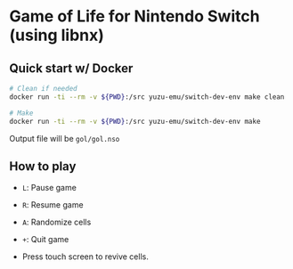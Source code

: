 # Game of Life for Nintendo Switch (using libnx)

## Quick start w/ Docker

```bash
# Clean if needed
docker run -ti --rm -v ${PWD}:/src yuzu-emu/switch-dev-env make clean

# Make
docker run -ti --rm -v ${PWD}:/src yuzu-emu/switch-dev-env make
```

Output file will be `gol/gol.nso`

## How to play

- `L`: Pause game
- `R`: Resume game
- `A`: Randomize cells
- `+`: Quit game

- Press touch screen to revive cells.